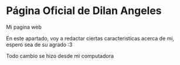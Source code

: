 # Página Oficial de Dilan Angeles
Mi pagina web

En este apartado, voy a redactar ciertas caracteristicas acerca de mi, espero sea de su agrado :3

Todo cambio se hizo desde mi computadora
